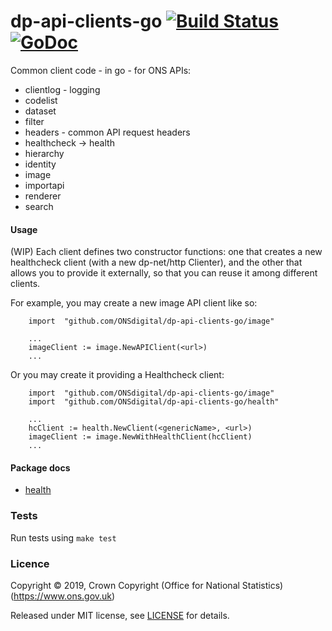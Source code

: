 dp-api-clients-go [![Build Status](https://travis-ci.org/ONSdigital/dp-api-clients-go.svg?branch=master)](https://travis-ci.org/ONSdigital/dp-api-clients-go) [![GoDoc](https://godoc.org/github.com/ONSdigital/dp-api-clients-go?status.svg)](https://godoc.org/github.com/ONSdigital/dp-api-clients-go)
=====

Common client code - in go - for ONS APIs:

* clientlog - logging
* codelist
* dataset
* filter
* headers - common API request headers
* healthcheck -> health
* hierarchy
* identity
* image
* importapi
* renderer
* search


#### Usage

(WIP) Each client defines two constructor functions: one that creates a new healthcheck client (with a new dp-net/http Clienter), and the other that allows you to provide it externally, so that you can reuse it among different clients.

For example, you may create a new image API client like so:
```
    import  "github.com/ONSdigital/dp-api-clients-go/image"

    ...
    imageClient := image.NewAPIClient(<url>)
    ...
```

Or you may create it providing a Healthcheck client:
```
    import  "github.com/ONSdigital/dp-api-clients-go/image"
    import  "github.com/ONSdigital/dp-api-clients-go/health"

    ...
    hcClient := health.NewClient(<genericName>, <url>)
    imageClient := image.NewWithHealthClient(hcClient)
    ...
```

#### Package docs

* [health](https://github.com/ONSdigital/dp-api-clients-go/tree/feature/client-checker/health)

### Tests

Run tests using `make test`

### Licence

Copyright ©‎ 2019, Crown Copyright (Office for National Statistics) (https://www.ons.gov.uk)

Released under MIT license, see [LICENSE](LICENSE.md) for details.
